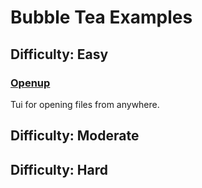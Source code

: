# Bubble Tea Examples

## Difficulty: Easy
### [Openup](https://github.com/Horryportier/openup)
Tui for opening files from anywhere.


## Difficulty: Moderate


## Difficulty: Hard
